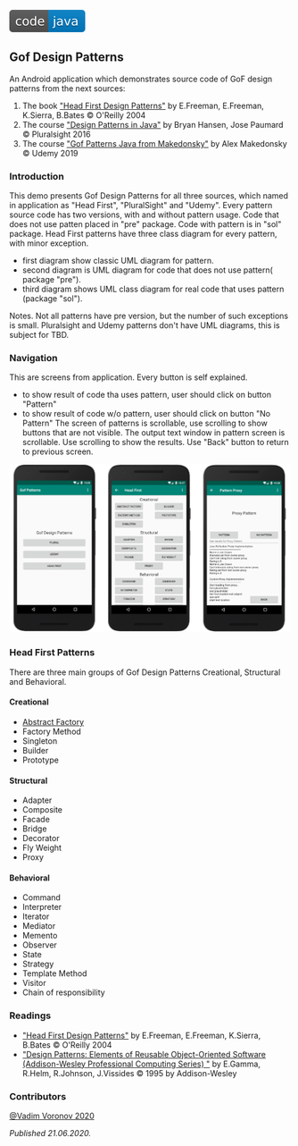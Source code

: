 ![badge](doc/badge.svg)  

## Gof Design Patterns

An Android application which demonstrates source code of GoF design patterns from the next sources:

1. The book  ["Head First Design Patterns"](https://www.amazon.com/Head-First-Design-Patterns-Brain-Friendly/dp/0596007124/ref=sr_1_1?dchild=1&keywords=Head+First+Design+Patterns%3A+A+Brain-Friendly+Guide&qid=1592750140&s=books&sr=1-1) by E.Freeman, E.Freeman, K.Sierra, B.Bates  © O'Reilly 2004
2. The course ["Design Patterns in Java"](https://www.pluralsight.com/paths/design-patterns-in-java) by Bryan Hansen, Jose Paumard  © Pluralsight 2016
3. The course ["Gof Patterns Java from Makedonsky"](https://www.udemy.com/course/java-patterns/) by Alex Makedonsky © Udemy 2019

### Introduction
This demo presents Gof Design Patterns for all three sources, which named in application as "Head First", "PluralSight" and "Udemy".
Every pattern source code has two versions, with and without pattern usage. 
Code that does not use patten placed in "pre" package. Code with pattern is in "sol" package. 
Head First  patterns have three class diagram for every pattern, with minor exception.
- first diagram show classic UML diagram for pattern. 
- second diagram is UML diagram for code that does not use pattern( package "pre").
- third diagram shows UML class diagram  for real code that uses pattern (package "sol").

Notes. Not all patterns have pre version, but the number of such exceptions is small.
Pluralsight and Udemy patterns don't have UML diagrams, this is subject for TBD.

### Navigation
This are screens from application. Every button is self explained. 
- to show result of code tha uses pattern,  user should click on button "Pattern"
- to show result of code w/o pattern, user should click on button "No Pattern"
The screen of patterns is scrollable, use scrolling to show buttons  that are not visible.
The output text window in pattern screen is scrollable. Use scrolling to show the results.
Use "Back" button to return to previous screen.

<img src="doc/screen_001.png" alt="drawing" width="800"/> 


### Head First  Patterns 
There are three main groups of Gof Design Patterns  Creational, Structural and Behavioral.
#### Creational
- [Abstract Factory](https://github.com/v777779/gof_design_patterns/edit/master/)	
- Factory Method     
- Singleton                   
- Builder
- Prototype
#### Structural
- Adapter
- Composite
- Facade
- Bridge 
- Decorator
- Fly Weight
- Proxy
#### Behavioral
- Command
- Interpreter
- Iterator
- Mediator
- Memento
- Observer
- State
- Strategy
- Template Method
- Visitor
- Chain of responsibility

###  Readings
- ["Head First Design Patterns"](https://www.amazon.com/Head-First-Design-Patterns-Brain-Friendly/dp/0596007124/ref=sr_1_1?dchild=1&keywords=Head+First+Design+Patterns%3A+A+Brain-Friendly+Guide&qid=1592750140&s=books&sr=1-1) by E.Freeman, E.Freeman, K.Sierra, B.Bates  © O'Reilly 2004
- ["Design Patterns: Elements of Reusable Object-Oriented Software (Addison-Wesley Professional Computing Series) "](https://www.amazon.com/Design-Patterns-Object-Oriented-Addison-Wesley-Professional-ebook/dp/B000SEIBB8) by E.Gamma, R.Helm, R.Johnson, J.Vissides  © 1995 by Addison-Wesley
### Contributors
[@Vadim Voronov  2020](https://github.com/v777779)



*Published  21.06.2020.*
